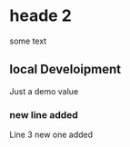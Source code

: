 # heade 2
some text

## local Develoipment
Just a demo value

### new line added
Line 3 new one added